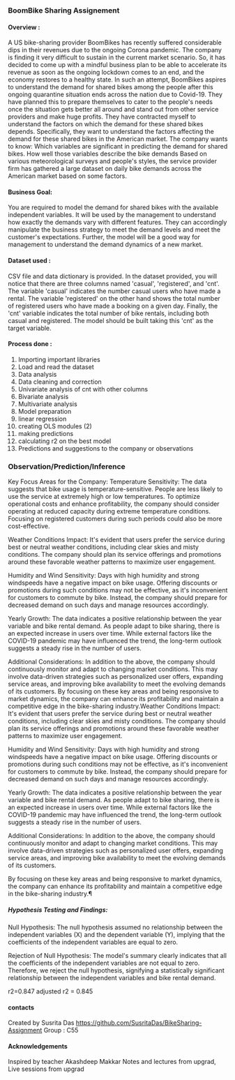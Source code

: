 ### BoomBike Sharing Assignement 

#### Overview :
A US bike-sharing provider BoomBikes has recently suffered considerable dips in their revenues due to the ongoing Corona pandemic. The company is finding it very difficult to sustain in the current market scenario. So, it has decided to come up with a mindful business plan to be able to accelerate its revenue as soon as the ongoing lockdown comes to an end, and the economy restores to a healthy state. 
In such an attempt, BoomBikes aspires to understand the demand for shared bikes among the people after this ongoing quarantine situation ends across the nation due to Covid-19. They have planned this to prepare themselves to cater to the people's needs once the situation gets better all around and stand out from other service providers and make huge profits.
They have contracted myself to understand the factors on which the demand for these shared bikes depends. Specifically, they want to understand the factors affecting the demand for these shared bikes in the American market. The company wants to know:
Which variables are significant in predicting the demand for shared bikes.
How well those variables describe the bike demands
Based on various meteorological surveys and people's styles, the service provider firm has gathered a large dataset on daily bike demands across the American market based on some factors. 

#### Business Goal:
You are required to model the demand for shared bikes with the available independent variables. It will be used by the management to understand how exactly the demands vary with different features. They can accordingly manipulate the business strategy to meet the demand levels and meet the customer's expectations. Further, the model will be a good way for management to understand the demand dynamics of a new market. 

#### Dataset used :
CSV file and data dictionary is provided. In the dataset provided, you will notice that there are three columns named 'casual', 'registered', and 'cnt'. The variable 'casual' indicates the number casual users who have made a rental. The variable 'registered' on the other hand shows the total number of registered users who have made a booking on a given day. Finally, the 'cnt' variable indicates the total number of bike rentals, including both casual and registered. The model should be built taking this 'cnt' as the target variable.

#### Process done :
1. Importing important libraries
2. Load and read the dataset
3. Data analysis
4. Data cleaning and correction
5. Univariate analysis of cnt with other columns
6. Bivariate analysis
7. Multivariate analysis
8. Model preparation
9. linear regression
10. creating OLS modules (2)
11. making predictions
12. calculating r2 on the best model
13. Predictions and suggestions to the company or observations 

### Observation/Prediction/Inference
Key Focus Areas for the Company:
Temperature Sensitivity:
The data suggests that bike usage is temperature-sensitive. People are less likely to use the service at extremely high or low temperatures. To optimize operational costs and enhance profitability, the company should consider operating at reduced capacity during extreme temperature conditions. Focusing on registered customers during such periods could also be more cost-effective.

Weather Conditions Impact:
It's evident that users prefer the service during best or neutral weather conditions, including clear skies and misty conditions. The company should plan its service offerings and promotions around these favorable weather patterns to maximize user engagement.

Humidity and Wind Sensitivity:
Days with high humidity and strong windspeeds have a negative impact on bike usage. Offering discounts or promotions during such conditions may not be effective, as it's inconvenient for customers to commute by bike. Instead, the company should prepare for decreased demand on such days and manage resources accordingly.

Yearly Growth:
The data indicates a positive relationship between the year variable and bike rental demand. As people adapt to bike sharing, there is an expected increase in users over time. While external factors like the COVID-19 pandemic may have influenced the trend, the long-term outlook suggests a steady rise in the number of users.

Additional Considerations:
In addition to the above, the company should continuously monitor and adapt to changing market conditions. This may involve data-driven strategies such as personalized user offers, expanding service areas, and improving bike availability to meet the evolving demands of its customers. By focusing on these key areas and being responsive to market dynamics, the company can enhance its profitability and maintain a competitive edge in the bike-sharing industry.Weather Conditions Impact: It's evident that users prefer the service during best or neutral weather conditions, including clear skies and misty conditions. The company should plan its service offerings and promotions around these favorable weather patterns to maximize user engagement.

Humidity and Wind Sensitivity:
Days with high humidity and strong windspeeds have a negative impact on bike usage. Offering discounts or promotions during such conditions may not be effective, as it's inconvenient for customers to commute by bike. Instead, the company should prepare for decreased demand on such days and manage resources accordingly.

Yearly Growth:
The data indicates a positive relationship between the year variable and bike rental demand. As people adapt to bike sharing, there is an expected increase in users over time. While external factors like the COVID-19 pandemic may have influenced the trend, the long-term outlook suggests a steady rise in the number of users.

Additional Considerations:
In addition to the above, the company should continuously monitor and adapt to changing market conditions. This may involve data-driven strategies such as personalized user offers, expanding service areas, and improving bike availability to meet the evolving demands of its customers.

By focusing on these key areas and being responsive to market dynamics, the company can enhance its profitability and maintain a competitive edge in the bike-sharing industry.¶

##### Hypothesis Testing and Findings:
Null Hypothesis:
The null hypothesis assumed no relationship between the independent variables (X) and the dependent variable (Y), implying that the coefficients of the independent variables are equal to zero.

Rejection of Null Hypothesis:
The model's summary clearly indicates that all the coefficients of the independent variables are not equal to zero. Therefore, we reject the null hypothesis, signifying a statistically significant relationship between the independent variables and bike rental demand.

r2=0.847
adjusted r2 = 0.845

#### contacts
Created by Susrita Das
https://github.com/SusritaDas/BikeSharing-Assignment
Group : C55

#### Acknowledgements
Inspired by teacher Akashdeep Makkar
Notes and lectures from upgrad, Live sessions from upgrad





```python

```
